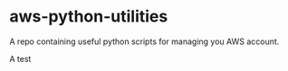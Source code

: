 # aws-python-utilities
A repo containing useful python scripts for managing you AWS account.

A test
